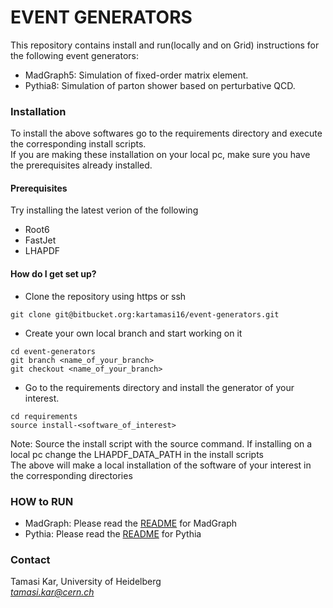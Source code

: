 # EVENT GENERATORS 

This repository contains install and run(locally and on Grid) instructions for the following event generators:

* MadGraph5: Simulation of fixed-order matrix element.
* Pythia8: Simulation of parton shower based on perturbative QCD.

### Installation 
To install the above softwares go to the requirements directory and execute the corresponding install scripts.<br />
If you are making these installation on your local pc, make sure you have the prerequisites already installed.

#### Prerequisites 
Try installing the latest verion of the following

* Root6
* FastJet
* LHAPDF

#### How do I get set up?

* Clone the repository using https or ssh
```
git clone git@bitbucket.org:kartamasi16/event-generators.git
```
* Create your own local branch and start working on it
```
cd event-generators
git branch <name_of_your_branch>
git checkout <name_of_your_branch>
```
* Go to the requirements directory and install the generator of your interest. 
```
cd requirements
source install-<software_of_interest>
```
Note: Source the install script with the source command. If installing on a local pc change the LHAPDF_DATA_PATH in the install scripts<br />
The above will make a local installation of the software of your interest in the corresponding directories


### HOW to RUN 
* MadGraph: Please read the [README](https://bitbucket.org/kartamasi16/event-generators/src/master/MadGraph/README.md) for MadGraph
* Pythia: Please read the [README](https://bitbucket.org/kartamasi16/event-generators/src/master/Pythia/README.md) for Pythia


### Contact 
Tamasi Kar, University of Heidelberg<br /> 
*tamasi.kar@cern.ch*

